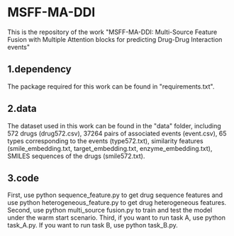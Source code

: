 # MSFF-MA-DDI
This is the repository of the work "MSFF-MA-DDI: Multi-Source Feature Fusion with Multiple Attention blocks for predicting Drug-Drug Interaction events"

## 1.dependency
The package required for this work can be found in "requirements.txt".

## 2.data
The dataset used in this work can be found in the "data" folder, including 572 drugs (drug572.csv), 37264 pairs of associated events (event.csv), 65 types corresponding to the events (type572.txt), similarity features (smile_embedding.txt, target_embedding.txt, enzyme_embedding.txt), SMILES sequences of the drugs (smile572.txt).

## 3.code
First, use python sequence_feature.py to get drug sequence features and use python heterogeneous_feature.py to get drug heterogeneous features.
Second, use python multi_source fusion.py to train and test the model under the warm start scenario.
Third, if you want to run task A, use python task_A.py. If you want to run task B, use python task_B.py.
